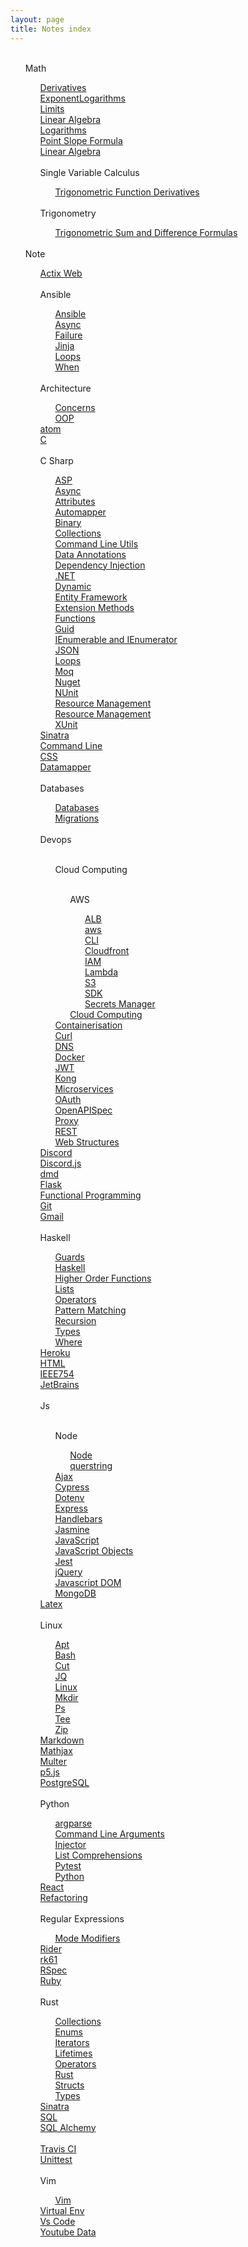 ```yaml
---
layout: page
title: Notes index
---
```

<ul><br><l>Math</l><ul><l><a href='/math/derivatives'>Derivatives
</a></l><br><l><a href='/math/exponents'>ExponentLogarithms
</a></l><br><l><a href='/math/limits'>Limits
</a></l><br><l><a href='/math/linear_algebra'>Linear Algebra
</a></l><br><l><a href='/math/logarithms'>Logarithms
</a></l><br><l><a href='/math/point_slope'>Point Slope Formula
</a></l><br><l><a href='/math/sets'>Linear Algebra
</a></l><br><br><l>Single Variable Calculus</l><ul><l><a href='/math/single_variable_calculus/trig_function_derivatives'>Trigonometric Function Derivatives
</a></l><br></ul><br><l>Trigonometry</l><ul><l><a href='/math/trigonometry/sum_and_difference_formulas'>Trigonometric Sum and Difference Formulas
</a></l><br></ul></ul><br><l>Note</l><ul><l><a href='/note/actix'>Actix Web
</a></l><br><br><l>Ansible</l><ul><l><a href='/note/ansible/ansible'>Ansible
</a></l><br><l><a href='/note/ansible/async'>Async
</a></l><br><l><a href='/note/ansible/failure'>Failure
</a></l><br><l><a href='/note/ansible/jinja'>Jinja
</a></l><br><l><a href='/note/ansible/loops'>Loops
</a></l><br><l><a href='/note/ansible/when'>When
</a></l><br></ul><br><l>Architecture</l><ul><l><a href='/note/architecture/concerns'>Concerns
</a></l><br><l><a href='/note/architecture/oop'>OOP
</a></l><br></ul><l><a href='/note/atom'>atom
</a></l><br><l><a href='/note/c'>C
</a></l><br><br><l>C Sharp</l><ul><l><a href='/note/c_sharp/Asp'>ASP
</a></l><br><l><a href='/note/c_sharp/Async'>Async
</a></l><br><l><a href='/note/c_sharp/Attributes'>Attributes
</a></l><br><l><a href='/note/c_sharp/Automapper'>Automapper
</a></l><br><l><a href='/note/c_sharp/Binary'>Binary
</a></l><br><l><a href='/note/c_sharp/Collections'>Collections
</a></l><br><l><a href='/note/c_sharp/CommandLineUtils'>Command Line Utils
</a></l><br><l><a href='/note/c_sharp/DataAnnotations'>Data Annotations
</a></l><br><l><a href='/note/c_sharp/DependencyInjection'>Dependency Injection
</a></l><br><l><a href='/note/c_sharp/Dotnet'>.NET
</a></l><br><l><a href='/note/c_sharp/Dynamic'>Dynamic
</a></l><br><l><a href='/note/c_sharp/EntityFramework'>Entity Framework
</a></l><br><l><a href='/note/c_sharp/ExtensionMethods'>Extension Methods
</a></l><br><l><a href='/note/c_sharp/Functions'>Functions
</a></l><br><l><a href='/note/c_sharp/Guid'>Guid
</a></l><br><l><a href='/note/c_sharp/Ienum'>IEnumerable and IEnumerator
</a></l><br><l><a href='/note/c_sharp/Json'>JSON
</a></l><br><l><a href='/note/c_sharp/Loops'>Loops
</a></l><br><l><a href='/note/c_sharp/Moq'>Moq
</a></l><br><l><a href='/note/c_sharp/Nuget'>Nuget
</a></l><br><l><a href='/note/c_sharp/Nunit'>NUnit
</a></l><br><l><a href='/note/c_sharp/Rm'>Resource Management
</a></l><br><l><a href='/note/c_sharp/Types'>Resource Management
</a></l><br><l><a href='/note/c_sharp/Xunit'>XUnit
</a></l><br></ul><l><a href='/note/capybara'>Sinatra
</a></l><br><l><a href='/note/cmd_line'>Command Line
</a></l><br><l><a href='/note/css'>CSS
</a></l><br><l><a href='/note/data_mapper'>Datamapper
</a></l><br><br><l>Databases</l><ul><l><a href='/note/databases/db'>Databases
</a></l><br><l><a href='/note/databases/migrations'>Migrations
</a></l><br></ul><br><l>Devops</l><ul><br><l>Cloud Computing</l><ul><br><l>AWS</l><ul><l><a href='/note/devops/cloud_computing/a_w_s/alb'>ALB
</a></l><br><l><a href='/note/devops/cloud_computing/a_w_s/aws'>aws
</a></l><br><l><a href='/note/devops/cloud_computing/a_w_s/cli'>CLI
</a></l><br><l><a href='/note/devops/cloud_computing/a_w_s/cloudfront'>Cloudfront
</a></l><br><l><a href='/note/devops/cloud_computing/a_w_s/iam'>IAM
</a></l><br><l><a href='/note/devops/cloud_computing/a_w_s/lambda'>Lambda
</a></l><br><l><a href='/note/devops/cloud_computing/a_w_s/s3'>S3
</a></l><br><l><a href='/note/devops/cloud_computing/a_w_s/sdk'>SDK
</a></l><br><l><a href='/note/devops/cloud_computing/a_w_s/secrets_manager'>Secrets Manager
</a></l><br></ul><l><a href='/note/devops/cloud_computing/cloud_computing'>Cloud Computing
</a></l><br></ul><l><a href='/note/devops/containerisation'>Containerisation
</a></l><br><l><a href='/note/devops/curl'>Curl
</a></l><br><l><a href='/note/devops/dns'>DNS
</a></l><br><l><a href='/note/devops/docker'>Docker
</a></l><br><l><a href='/note/devops/jwt'>JWT
</a></l><br><l><a href='/note/devops/kong'>Kong
</a></l><br><l><a href='/note/devops/microservices'>Microservices
</a></l><br><l><a href='/note/devops/oauth'>OAuth
</a></l><br><l><a href='/note/devops/open_api_spec'>OpenAPISpec
</a></l><br><l><a href='/note/devops/proxy'>Proxy
</a></l><br><l><a href='/note/devops/rest'>REST
</a></l><br><l><a href='/note/devops/www'>Web Structures
</a></l><br></ul><l><a href='/note/discord'>Discord
</a></l><br><l><a href='/note/discord_js'>Discord.js
</a></l><br><l><a href='/note/dmd'>dmd
</a></l><br><l><a href='/note/flask'>Flask
</a></l><br><l><a href='/note/func_prog'>Functional Programming
</a></l><br><l><a href='/note/git'>Git
</a></l><br><l><a href='/note/gmail'>Gmail
</a></l><br><br><l>Haskell</l><ul><l><a href='/note/haskell/guards'>Guards
</a></l><br><l><a href='/note/haskell/haskell'>Haskell
</a></l><br><l><a href='/note/haskell/higher_order_functions'>Higher Order Functions
</a></l><br><l><a href='/note/haskell/lists'>Lists
</a></l><br><l><a href='/note/haskell/operators'>Operators
</a></l><br><l><a href='/note/haskell/patterns'>Pattern Matching
</a></l><br><l><a href='/note/haskell/recursion'>Recursion
</a></l><br><l><a href='/note/haskell/types'>Types
</a></l><br><l><a href='/note/haskell/where'>Where
</a></l><br></ul><l><a href='/note/heroku'>Heroku
</a></l><br><l><a href='/note/html'>HTML
</a></l><br><l><a href='/note/ieee_754'>IEEE754
</a></l><br><l><a href='/note/jet_brains'>JetBrains
</a></l><br><br><l>Js</l><ul><br><l>Node</l><ul><l><a href='/note/js/Node/node'>Node
</a></l><br><l><a href='/note/js/Node/query_string'>querstring
</a></l><br></ul><l><a href='/note/js/ajax'>Ajax
</a></l><br><l><a href='/note/js/cypress'>Cypress
</a></l><br><l><a href='/note/js/dot_env'>Dotenv
</a></l><br><l><a href='/note/js/express'>Express
</a></l><br><l><a href='/note/js/handlebars'>Handlebars
</a></l><br><l><a href='/note/js/jasmine'>Jasmine
</a></l><br><l><a href='/note/js/javascript'>JavaScript
</a></l><br><l><a href='/note/js/javascript_objects'>JavaScript Objects
</a></l><br><l><a href='/note/js/jest'>Jest
</a></l><br><l><a href='/note/js/jquery'>jQuery
</a></l><br><l><a href='/note/js/jsdom'>Javascript DOM
</a></l><br><l><a href='/note/js/mongo_db'>MongoDB
</a></l><br></ul><l><a href='/note/latex'>Latex
</a></l><br><br><l>Linux</l><ul><l><a href='/note/linux/apt'>Apt
</a></l><br><l><a href='/note/linux/bash'>Bash
</a></l><br><l><a href='/note/linux/cut'>Cut
</a></l><br><l><a href='/note/linux/jq'>JQ
</a></l><br><l><a href='/note/linux/linux'>Linux 
</a></l><br><l><a href='/note/linux/mkdir'>Mkdir
</a></l><br><l><a href='/note/linux/ps'>Ps
</a></l><br><l><a href='/note/linux/tee'>Tee
</a></l><br><l><a href='/note/linux/zip'>Zip
</a></l><br></ul><l><a href='/note/markdown'>Markdown
</a></l><br><l><a href='/note/mathjax'>Mathjax
</a></l><br><l><a href='/note/multer'>Multer
</a></l><br><l><a href='/note/p5js'>p5.js
</a></l><br><l><a href='/note/psql'>PostgreSQL
</a></l><br><br><l>Python</l><ul><l><a href='/note/python/argparse'>argparse
</a></l><br><l><a href='/note/python/command_line_arguments'>Command Line Arguments
</a></l><br><l><a href='/note/python/injector'>Injector
</a></l><br><l><a href='/note/python/list_comprehensions'>List Comprehensions
</a></l><br><l><a href='/note/python/py_test'>Pytest
</a></l><br><l><a href='/note/python/python'>Python
</a></l><br></ul><l><a href='/note/react'>React
</a></l><br><l><a href='/note/refactoring'>Refactoring
</a></l><br><br><l>Regular Expressions</l><ul><l><a href='/note/regular_expressions/mode_modifiers'>Mode Modifiers
</a></l><br></ul><l><a href='/note/rider'>Rider
</a></l><br><l><a href='/note/rk61'>rk61
</a></l><br><l><a href='/note/rspec'>RSpec
</a></l><br><l><a href='/note/ruby'>Ruby
</a></l><br><br><l>Rust</l><ul><l><a href='/note/rust/collections'>Collections
</a></l><br><l><a href='/note/rust/enums'>Enums
</a></l><br><l><a href='/note/rust/iterators'>Iterators
</a></l><br><l><a href='/note/rust/lifetimes'>Lifetimes
</a></l><br><l><a href='/note/rust/operators'>Operators
</a></l><br><l><a href='/note/rust/rust'>Rust
</a></l><br><l><a href='/note/rust/structs'>Structs
</a></l><br><l><a href='/note/rust/types'>Types
</a></l><br></ul><l><a href='/note/sinatra'>Sinatra
</a></l><br><l><a href='/note/sql'>SQL
</a></l><br><l><a href='/note/sql_alchemy'>SQL Alchemy
</a></l><br><l><a href='/note/stuff'></a></l><br><l><a href='/note/travis'>Travis CI
</a></l><br><l><a href='/note/unit_test'>Unittest
</a></l><br><br><l>Vim</l><ul><l><a href='/note/vim/vim'>Vim
</a></l><br></ul><l><a href='/note/virtualenv'>Virtual Env
</a></l><br><l><a href='/note/vs_code'>Vs Code
</a></l><br><l><a href='/note/youtube_data'>Youtube Data
</a></l><br></ul></ul>